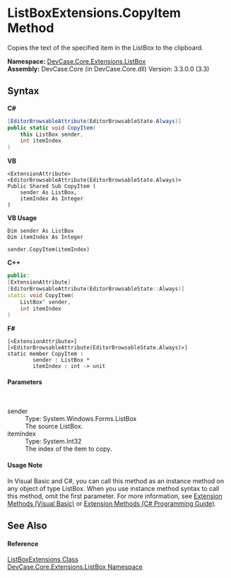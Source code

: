 # ListBoxExtensions.CopyItem Method 
 

Copies the text of the specified item in the ListBox to the clipboard.

**Namespace:**&nbsp;<a href="N_DevCase_Core_Extensions_ListBox">DevCase.Core.Extensions.ListBox</a><br />**Assembly:**&nbsp;DevCase.Core (in DevCase.Core.dll) Version: 3.3.0.0 (3.3)

## Syntax

**C#**<br />
``` C#
[EditorBrowsableAttribute(EditorBrowsableState.Always)]
public static void CopyItem(
	this ListBox sender,
	int itemIndex
)
```

**VB**<br />
``` VB
<ExtensionAttribute>
<EditorBrowsableAttribute(EditorBrowsableState.Always)>
Public Shared Sub CopyItem ( 
	sender As ListBox,
	itemIndex As Integer
)
```

**VB Usage**<br />
``` VB Usage
Dim sender As ListBox
Dim itemIndex As Integer

sender.CopyItem(itemIndex)
```

**C++**<br />
``` C++
public:
[ExtensionAttribute]
[EditorBrowsableAttribute(EditorBrowsableState::Always)]
static void CopyItem(
	ListBox^ sender, 
	int itemIndex
)
```

**F#**<br />
``` F#
[<ExtensionAttribute>]
[<EditorBrowsableAttribute(EditorBrowsableState.Always)>]
static member CopyItem : 
        sender : ListBox * 
        itemIndex : int -> unit 

```


#### Parameters
&nbsp;<dl><dt>sender</dt><dd>Type: System.Windows.Forms.ListBox<br />The source ListBox.</dd><dt>itemIndex</dt><dd>Type: System.Int32<br />The index of the item to copy.</dd></dl>

#### Usage Note
In Visual Basic and C#, you can call this method as an instance method on any object of type ListBox. When you use instance method syntax to call this method, omit the first parameter. For more information, see <a href="https://docs.microsoft.com/dotnet/visual-basic/programming-guide/language-features/procedures/extension-methods">Extension Methods (Visual Basic)</a> or <a href="https://docs.microsoft.com/dotnet/csharp/programming-guide/classes-and-structs/extension-methods">Extension Methods (C# Programming Guide)</a>.

## See Also


#### Reference
<a href="T_DevCase_Core_Extensions_ListBox_ListBoxExtensions">ListBoxExtensions Class</a><br /><a href="N_DevCase_Core_Extensions_ListBox">DevCase.Core.Extensions.ListBox Namespace</a><br />